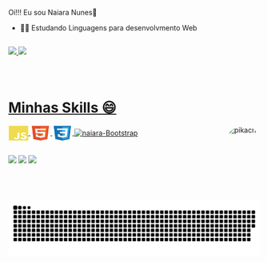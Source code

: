 Oi!!! Eu sou Naiara Nunes👋
- 👩‍💻 Estudando Linguagens para desenvolvmento Web
##
<div align="left">
  <a href="https://github.com/naiaranunes">
  <img height="180em" src="https://github-readme-stats.vercel.app/api?username=naiaranunes&show_icons=true&theme=dracula&include_all_commits=true&count_private=true"/>
  <img height="180em" src="https://github-readme-stats.vercel.app/api/top-langs/?username=naiaranunes&layout=compact&langs_count=7&theme=dracula"/>
</div>
    
##

<div style="display: inline_block"><br>
  <h1>Minhas Skills 😄 </h1>
  <img align="center" alt="naiara-Js" height="30" width="40" src="https://raw.githubusercontent.com/devicons/devicon/master/icons/javascript/javascript-plain.svg">
  <img align="center" alt="naiara-HTML" height="30" width="40" src="https://raw.githubusercontent.com/devicons/devicon/master/icons/html5/html5-original.svg">
  <img align="center" alt="naiara-CSS" height="30" width="40" src="https://raw.githubusercontent.com/devicons/devicon/master/icons/css3/css3-original.svg">
  <img align="center" alt="naiara-Bootstrap" height="30" width="40" src="https://cdn.jsdelivr.net/gh/devicons/devicon/icons/bootstrap/bootstrap-plain-wordmark.svg">
  <img align="right" alt="pikachu" height="150" style="border-radius:50px;" src="https://imagensemoldes.com.br/wp-content/uploads/2020/04/Pikachu-com-Fundo-Transparente.png">
  
</div>
  
 ##
  
<div> 
 	
 
  <a href = "mailto:nunesnaaiara@gmail"><img src="https://img.shields.io/badge/-Gmail-%23333?style=for-the-badge&logo=gmail&logoColor=white" target="_blank"></a>
  <a href="https://www.linkedin.com/in/naiara-nunes-de-souza-b3bb8a1b5/" target="_blank"><img src="https://img.shields.io/badge/-LinkedIn-%230077B5?style=for-the-       badge&logo=linkedin&logoColor=white" target="_blank"></a> 
  <a href="https://twitter.com/nunes_naaiara" target="_blank"><img src="https://img.shields.io/badge/Twitter-1DA1F2?style=for-the-badge&logo=twitter&logoColor=white"></a> 
 ![Snake animation](https://github.com/naiaranunes/naiaranunes/blob/output/github-contribution-grid-snake.svg)
 
 
  
</div>
